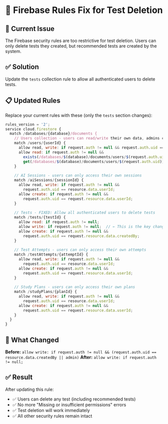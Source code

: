 # 🔧 Firebase Rules Fix for Test Deletion

## 🚨 Current Issue
The Firebase security rules are too restrictive for test deletion. Users can only delete tests they created, but recommended tests are created by the system.

## ✅ Solution
Update the `tests` collection rule to allow all authenticated users to delete tests.

## 📋 Updated Rules

Replace your current rules with these (only the `tests` section changes):

```javascript
rules_version = '2';
service cloud.firestore {
  match /databases/{database}/documents {
    // Users collection - users can read/write their own data, admins can read all
    match /users/{userId} {
      allow read, write: if request.auth != null && request.auth.uid == userId;
      allow read: if request.auth != null && 
        exists(/databases/$(database)/documents/users/$(request.auth.uid)) &&
        get(/databases/$(database)/documents/users/$(request.auth.uid)).data.role == 'admin';
    }
    
    // AI Sessions - users can only access their own sessions
    match /aiSessions/{sessionId} {
      allow read, write: if request.auth != null && 
        request.auth.uid == resource.data.userId;
      allow create: if request.auth != null && 
        request.auth.uid == request.resource.data.userId;
    }
    
    // Tests - FIXED: Allow all authenticated users to delete tests
    match /tests/{testId} {
      allow read: if request.auth != null;
      allow write: if request.auth != null;  // ← This is the key change
      allow create: if request.auth != null && 
        request.auth.uid == request.resource.data.createdBy;
    }
    
    // Test Attempts - users can only access their own attempts
    match /testAttempts/{attemptId} {
      allow read, write: if request.auth != null && 
        request.auth.uid == resource.data.userId;
      allow create: if request.auth != null && 
        request.auth.uid == request.resource.data.userId;
    }
    
    // Study Plans - users can only access their own plans
    match /studyPlans/{planId} {
      allow read, write: if request.auth != null && 
        request.auth.uid == resource.data.userId;
      allow create: if request.auth != null && 
        request.auth.uid == request.resource.data.userId;
    }
  }
}
```

## 🎯 What Changed
**Before:** `allow write: if request.auth != null && (request.auth.uid == resource.data.createdBy || admin)`
**After:** `allow write: if request.auth != null;`

## ✅ Result
After updating this rule:
- ✅ Users can delete any test (including recommended tests)
- ✅ No more "Missing or insufficient permissions" errors
- ✅ Test deletion will work immediately
- ✅ All other security rules remain intact
